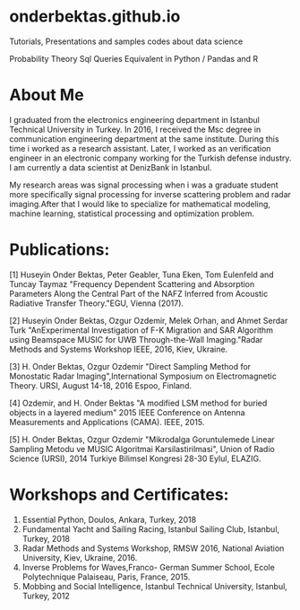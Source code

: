 # onderbektas.github.io
Tutorials, Presentations and samples codes about data science 

Probability Theory
Sql Queries Equivalent in Python / Pandas and R

# About Me 
I graduated from the electronics engineering department in Istanbul Technical University in Turkey. In 2016, 
I received the Msc degree in communication engineering department at the same institute. During this time i worked as a research assistant. Later, I worked as an verification engineer in an electronic company  working for the Turkish defense industry. I am currently a data scientist at DenizBank in Istanbul.
  
My research areas was signal processing when i was a graduate student more specifically signal processing for inverse scattering problem and radar imaging.After that I would like to specialize for mathematical modeling, machine learning, statistical processing and optimization problem. 

  


# Publications:

[1] Huseyin Onder Bektas, Peter Geabler, Tuna Eken, Tom Eulenfeld and Tuncay Taymaz "Frequency Dependent Scattering and Absorption Parameters Along the Central Part of the NAFZ Inferred from Acoustic Radiative Transfer Theory."EGU, Vienna (2017).

[2] Huseyin Onder Bektas, Ozgur Ozdemir, Melek Orhan, and Ahmet Serdar Turk "AnExperimental Investigation of F-K Migration and SAR Algorithm using Beamspace MUSIC for UWB Through-the-Wall Imaging."Radar Methods and Systems Workshop IEEE, 2016, Kiev, Ukraine.

[3] H. Onder Bektas, Ozgur Ozdemir "Direct Sampling Method for Monostatic Radar Imaging",International Symposium on Electromagnetic Theory. URSI,  August 14-18, 2016 Espoo, Finland.

[4] Ozdemir, and H. Onder Bektas "A modified LSM method for buried objects in a layered medium" 2015 IEEE Conference on Antenna Measurements and Applications (CAMA). IEEE, 2015.

[5] H. Onder Bektas, Ozgur Ozdemir "Mikrodalga Goruntulemede Linear Sampling Metodu ve MUSIC Algoritmai Karsilastirilmasi", Union of Radio Science (URSI), 2014 Turkiye Bilimsel Kongresi 28-30 Eylul, ELAZIG.


 
# Workshops and Certificates:

 1. Essential Python, Doulos, Ankara, Turkey, 2018
 2. Fundamental Yacht and Sailing Racing, Istanbul Sailing Club, Istanbul, Turkey, 2018
 3. Radar Methods and Systems Workshop, RMSW 2016, National Aviation University, Kiev, Ukraine, 2016.
 4. Inverse Problems for Waves,Franco- German Summer School, Ecole Polytechnique Palaiseau, Paris, France, 2015.
 5. Mobbing and Social Intelligence, Istanbul Technical University, Istanbul, Turkey, 2012


